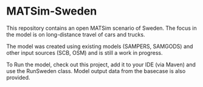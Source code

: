# MATSim-Sweden

This repository contains an open MATSim scenario of Sweden. The focus in the model is on long-distance travel of cars and trucks.

The model was created using existing models (SAMPERS, SAMGODS) and other input sources (SCB, OSM) and is still a work in progress. 


To Run the model, check out this project, add it to your IDE (via Maven) and use the RunSweden class. Model output data from the basecase is also provided.
